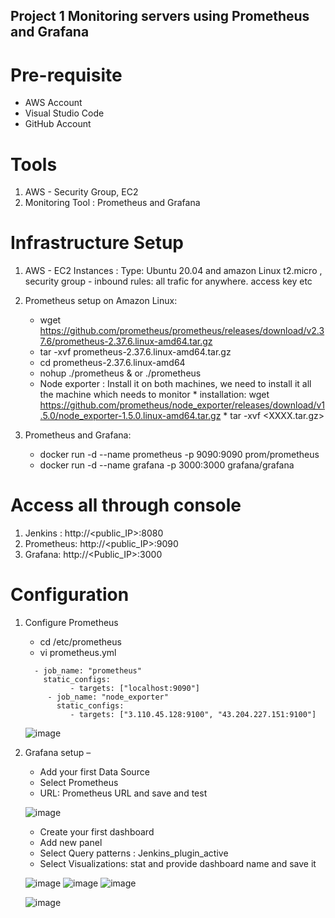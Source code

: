 ## Project 1 Monitoring servers using Prometheus and Grafana


# Pre-requisite #
* AWS Account
* Visual Studio Code
* GitHub Account

# Tools
1. AWS - Security Group, EC2
2. Monitoring Tool : Prometheus and Grafana


# Infrastructure  Setup 
1. AWS - EC2 Instances : Type: Ubuntu 20.04 and amazon Linux  t2.micro , security group - inbound rules: all trafic for anywhere.  access key etc
2. Prometheus setup on Amazon Linux: 
      * wget https://github.com/prometheus/prometheus/releases/download/v2.37.6/prometheus-2.37.6.linux-amd64.tar.gz
      * tar -xvf prometheus-2.37.6.linux-amd64.tar.gz
      * cd prometheus-2.37.6.linux-amd64
      * nohup ./prometheus &    or ./prometheus
      * Node exporter : Install it on both machines, we need to install it all the machine which needs to monitor
      		* installation: wget https://github.com/prometheus/node_exporter/releases/download/v1.5.0/node_exporter-1.5.0.linux-amd64.tar.gz 
      		* tar -xvf <XXXX.tar.gz>
	  
3. Prometheus and Grafana: 
	 * docker run -d --name prometheus -p 9090:9090 prom/prometheus
	 * docker run -d --name grafana -p 3000:3000 grafana/grafana


# Access all through console 
1. Jenkins : http://<public_IP>:8080
2. Prometheus: http://<public_IP>:9090
3. Grafana: http://<Public_IP>:3000

# Configuration #
1. Configure Prometheus
	- cd /etc/prometheus
	- vi prometheus.yml
	
	```
	  - job_name: "prometheus"
   	    static_configs:
              - targets: ["localhost:9090"]
         - job_name: "node_exporter"
           static_configs:
              - targets: ["3.110.45.128:9100", "43.204.227.151:9100"]

	```
	

      ![image](https://user-images.githubusercontent.com/46215433/221115509-a9b07705-811b-4d19-83cd-b166edb5792f.png)

5. Grafana setup – 
	- Add your first Data Source
	- Select Prometheus
	- URL: Prometheus URL and save and test
	
	![image](https://user-images.githubusercontent.com/46215433/221116310-89c12129-6f7d-4e95-8169-e07454ed6e87.png)
	
	- Create your first dashboard
	- Add new panel
	- Select Query patterns : Jenkins_plugin_active
	- Select Visualizations: stat  and provide dashboard name and save it
	
	![image](https://user-images.githubusercontent.com/46215433/221117162-65eb0ea4-291c-4bb1-a5d6-a70cffb546ec.png)
	![image](https://user-images.githubusercontent.com/46215433/221117227-5dadb4b6-4b47-4eb7-a390-1a7fed7e1565.png)
	![image](https://user-images.githubusercontent.com/46215433/221117426-984689dc-760a-4cce-a01f-07be1fca425f.png)
	
	![image](https://user-images.githubusercontent.com/46215433/221153371-e25c8ea5-490c-40c7-8331-206383d63528.png)

	





	



